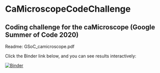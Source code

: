 # CaMicroscopeCodeChallenge

## Coding challenge for the caMicroscope (Google Summer of Code 2020)

Readme: GSoC_camicroscope.pdf


Click the Binder link below, and you can see results interactively:

[![Binder](https://mybinder.org/badge_logo.svg)](https://mybinder.org/v2/gh/AlinaBoshchenko/CaMicroscopeCodeChallenge.git/master?urlpath=voila%2Frender%2Findex.ipynb)
